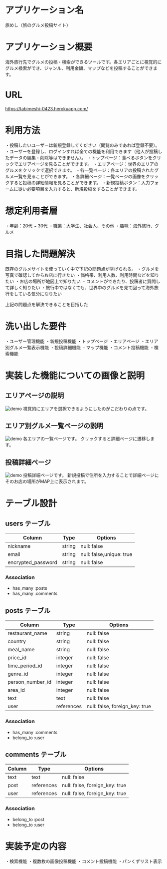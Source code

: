 # アプリケーション名
旅めし（旅のグルメ投稿サイト）

# アプリケーション概要
海外旅行先でグルメの投稿・検索ができるツールです。各エリアごとに視覚的にグルメ検索ができ、ジャンル、利用金額、マップなどを投稿することができます。

# URL
https://tabimeshi-0423.herokuapp.com/

# 利用方法
・投稿したいユーザーは新規登録してください（閲覧のみであれば登録不要）。
・ユーザーを登録し、ログインすれば全ての機能を利用できます（他人が投稿したデータの編集・削除等はできません）。
・トップページ：食べるボタンをクリックでエリアページを見ることができます。
・エリアページ：世界のエリアのグルメをクリックで選択できます。
・各一覧ページ：各エリアの投稿されたグルメ一覧を見ることができます。
・各詳細ページ：一覧ページの画像をクリックすると投稿の詳細情報を見ることができます。
・新規投稿ボタン：入力フォームに従い必要項目を入力すると、新規投稿をすることができます。

# 想定利用者層
・年齢：20代 ~ 30代
・職業：大学生、社会人、その他
・趣味：海外旅行、グルメ

# 目指した問題解決
既存のグルメサイトを使っていく中で下記の問題点が挙げられる。
・グルメを写真で確認してからお店に行きたい
・価格帯、利用人数、利用時間などを知りたい
・お店の場所が地図上で知りたい
・コメントができたり、投稿者に質問して詳しく知りたい
・旅行中ではなくても、世界中のグルメを見て回って海外旅行をしている気分になりたい

上記の問題点を解決できることを目指した

# 洗い出した要件
・ユーザー管理機能
・新規投稿機能
・トップページ
・エリアページ
・エリア別グルメ一覧表示機能
・投稿詳細機能
・マップ機能
・コメント投稿機能
・検索機能

# 実装した機能についての画像と説明
## エリアページの説明
![demo](https://gyazo.com/e5d3d1a20588da8f4e476eb9bfd51da4)
視覚的にエリアを選択できるようにしたのがこだわりの点です。

## エリア別グルメ一覧ページの説明
![demo](https://gyazo.com/8be6002ce3f0615962790c602977f66a)
各エリアの一覧ページです。
クリックすると詳細ページに遷移します。

## 投稿詳細ページ
![demo](https://gyazo.com/cc5302857921e193a2637ca4416ceb29)
投稿詳細ページです。
新規投稿で住所を入力することで詳細ページにそのお店の場所がMAP上に表示されます。
# テーブル設計

## users テーブル

| Column             | Type   | Options                  |
| ------------------ | ------ | ------------------------ |
| nickname           | string | null: false              |
| email              | string | null: false,unique: true |
| encrypted_password | string | null: false              |

### Association

- has_many :posts
- has_many :comments

## posts テーブル

| Column            | Type       | Options                        |
| ----------------- | ---------- | ------------------------------ |
| restaurant_name   | string     | null: false                    |
| country           | string     | null: false                    |
| meal_name         | string     | null: false                    |
| price_id          | integer    | null: false                    |
| time_period_id    | integer    | null: false                    |
| genre_id          | integer    | null: false                    |
| person_number_id  | integer    | null: false                    |
| area_id           | integer    | null: false                    |
| text              | text       | null: false                    |
| user              | references | null: false, foreign_key: true |

### Association

- has_many  :comments
- belong_to :user

## comments テーブル

| Column  | Type       | Options                        |
| ------- | ---------- | ------------------------------ |
| text    | text       | null: false                    |
| post    | references | null: false, foreign_key: true |
| user    | references | null: false, foreign_key: true |

### Association

- belong_to :post
- belong_to :user

# 実装予定の内容
・検索機能
・複数枚の画像投稿機能
・コメント投稿機能
・パンくずリスト表示